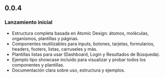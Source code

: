## 0.0.4

### Lanzamiento inicial

- Estructura completa basada en Atomic Design: átomos, moléculas, organismos, plantillas y páginas.
- Componentes reutilizables para inputs, botones, tarjetas, formularios, headers, footers, listas, carruseles y más.
- Plantillas listas para usar (Dashboard, Login y Resultados de Búsqueda).
- Ejemplo tipo showcase incluido para visualizar y probar todos los componentes y plantillas.
- Documentación clara sobre uso, estructura y ejemplos.
